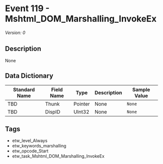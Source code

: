 # Event 119 - Mshtml_DOM_Marshalling_InvokeEx
###### Version: 0

## Description
None

## Data Dictionary
|Standard Name|Field Name|Type|Description|Sample Value|
|---|---|---|---|---|
|TBD|Thunk|Pointer|None|`None`|
|TBD|DispID|UInt32|None|`None`|

## Tags
* etw_level_Always
* etw_keywords_marshalling
* etw_opcode_Start
* etw_task_Mshtml_DOM_Marshalling_InvokeEx